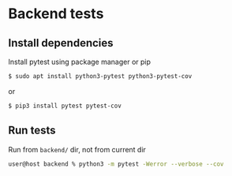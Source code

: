# Backend tests

## Install dependencies

Install pytest using package manager or pip

```bash
$ sudo apt install python3-pytest python3-pytest-cov
```
or
```bash
$ pip3 install pytest pytest-cov
```

## Run tests

Run from `backend/` dir, not from current dir

```bash
user@host backend % python3 -m pytest -Werror --verbose --cov
```